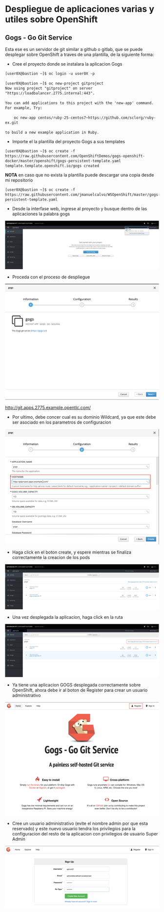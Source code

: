 # Despliegue de aplicaciones varias y utiles sobre OpenShift

## Gogs - Go Git Service
Esta ese es un servidor de git similar a github o gitlab, que se puede desplegar sobre OpenShift a traves de una plantilla, de la siguiente forma:

* Cree el proyecto donde se instalara la aplicacion Gogs

```
[user0X@bastion ~]$ oc login -u user0X -p

[user0X@bastion ~]$ oc new-project gitproject
Now using project "gitproject" on server "https://loadbalancer.2775.internal:443".

You can add applications to this project with the 'new-app' command. For example, Try:

    oc new-app centos/ruby-25-centos7~https://github.com/sclorg/ruby-ex.git

to build a new example application in Ruby.

```

* Importe el la plantilla del proyecto Gogs a sus templates

```
[user0X@bastion ~]$ oc create -f https://raw.githubusercontent.com/OpenShiftDemos/gogs-openshift-docker/master/openshift/gogs-persistent-template.yaml
template.template.openshift.io/gogs created
```

**NOTA** en caso que no exista la plantilla puede descargar una copia desde mi repositorio

```
[user0X@bastion ~]$ oc create -f https://raw.githubusercontent.com/jmanuelcalvo/WSOpenShift/master/gogs-persistent-template.yaml
```

* Desde la interfase web, ingrese al proyecto y busque dentro de las aplicaciones la palabra gogs

![Ref](img/gogs1.png)



* Proceda con el proceso de despliegue

![Ref](img/gogs2.png)

http://git.apps.2775.example.opentlc.com/

* Por ultimo, debe concer cual es su dominio Wildcard, ya que este debe ser asociado en los parametros de configuracion

![Ref](img/gogs3.png)

* Haga click en el boton create, y espere mientras se finaliza correctamente la creacion de los pods

![Ref](img/gogs4.png)


* Una vez desplegada la aplicacion, haga click en la ruta

![Ref](img/gogs5.png)

* Ya tiene una aplicacion GOGS desplegada correctamente sobre OpenShift, ahora debe ir al boton de Register para crear un usuario administrativo

![Ref](img/gogs6.png)


* Cree un usuario administrativo (evite el nombre admin por que esta reservado) y este nuevo usuario tendra los privilegios para la configuracion del resto de la aplicacion con privilegios de usuario Super Admin

![Ref](img/gogs7.png)
